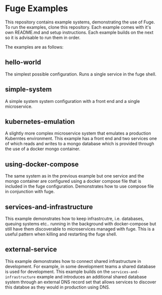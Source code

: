 # Fuge Examples
This repository contains example systems, demonstrating the use of Fuge. To run the examples, clone this repository. Each example comes with it's own README.md and setup instructions. Each example builds on the next so it is advisable to run them in order.

The examples are as follows:

## hello-world
The simplest possible configuration. Runs a single service in the fuge shell.

## simple-system
A simple system system configuration with a front end and a single microservice.

## kubernetes-emulation
A slightly more complex microservice system that emulates a production Kuberntes environment. This example has a front end and two services one of which reads and writes to a mongo database which is provided through the use of a docker mongo container.

## using-docker-compose
The same system as in the previous example but one service and the mongo container are configured using a docker compose file that is included in the fuge configuration. Demonstrates how to use compose file in conjunction with fuge.

## services-and-infrastructure
This example demonstrates how to keep infrastrcutre, i.e. databases, queuing systems etc.. running in the background with docker-compose but still have them discoverable to microservices managed with fuge. This is a useful pattern when killing and restarting the fuge shell.

## external-service
This example demonstrates how to connect shared infrastructure in development. For example, in some development teams a shared database is used for development. This example builds on the `services-and-infrastructure` example and introduces an additional shared database system through an external DNS record set that allows services to discover this databse as they would in production using DNS.


